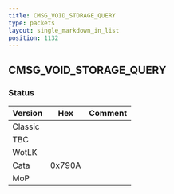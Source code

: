 ```yaml
---
title: CMSG_VOID_STORAGE_QUERY
type: packets
layout: single_markdown_in_list
position: 1132
---
```


## CMSG_VOID_STORAGE_QUERY

### Status

Version    | Hex        | Comment
---------- | ---------- | ---------- 
Classic    |            |
TBC        |            |
WotLK      |            |
Cata       | 0x790A     |
MoP        |            |